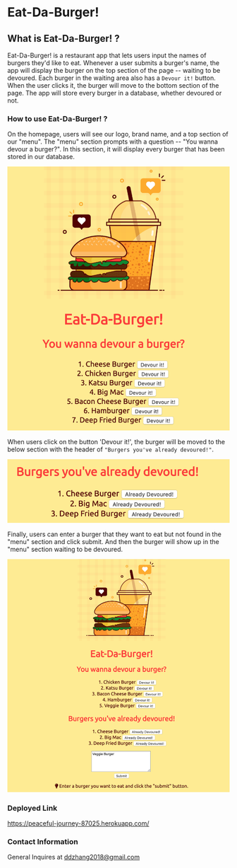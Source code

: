 # Eat-Da-Burger!
## What is Eat-Da-Burger! ?
Eat-Da-Burger! is a restaurant app that lets users input the names of burgers they'd like to eat. Whenever a user submits a burger's name, the app will display the burger on the top section of the page -- waiting to be devoured. Each burger in the waiting area also has a `Devour it!` button. When the user clicks it, the burger will move to the bottom section of the page. The app will store every burger in a database, whether devoured or not.

### How to use Eat-Da-Burger! ?
On the homepage, users will see our logo, brand name, and a top section of our "menu". The "menu" section prompts with a question -- "You wanna devour a burger?". In this section, it will display every burger that has been stored in our database. 

![screen shot of the app](public/assets/img/SS1.png)

When users click on the button 'Devour it!', the burger will be moved to the below section with the header of `"Burgers you've already devoured!"`. 

![screen shot of the app](public/assets/img/SS2.png)

Finally, users can enter a burger that they want to eat but not found in the "menu" section and click submit. And then the burger will show up in the "menu" section waiting to be devoured.  

![screen shot of the app](public/assets/img/SS3.png)

### Deployed Link
https://peaceful-journey-87025.herokuapp.com/

### Contact Information
General Inquires at ddzhang2018@gmail.com
